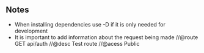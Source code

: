 <h2>
    Notes
</h2>
<ul>
    <li>When installing dependencies use -D if it is only needed for development
    </li>
    <li>
        It is important to add information about the request being made
        <snipet>
            //@route    GET api/auth
            //@desc     Test route
            //@acess    Public
        </snipet>
</ul>
